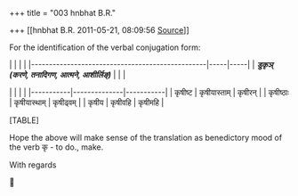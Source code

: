 +++
title = "003 hnbhat B.R."

+++
[[hnbhat B.R.	2011-05-21, 08:09:56 [Source](https://groups.google.com/g/samskrita/c/TVKhPTbFlyE)]]



For the identification of the verbal conjugation form:

  
  

|                                                 |     |     | |-------------------------------------------------|-----|-----| | ***डुकृञ् (करणे, तनादिगण, आत्मने, आशीर्लिङ्)*** |     |     |

|           |              |           | |-----------|--------------|-----------| | कृषीष्ट   | कृषीयास्ताम् | कृषीरन्   | | कृषीष्ठाः | कृषीयास्थाम् | कृषीढ्वम् | | कृषीय     | कृषीवहि      | कृषीमहि   |

[TABLE]

Hope the above will make sense of the translation as benedictory mood of the verb कृ - to do., make.

  

With regards



